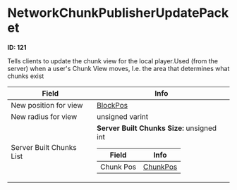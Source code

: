 # NetworkChunkPublisherUpdatePacket

__ID: 121__

Tells clients to update the chunk view for the local player.Used (from the server) when a user's Chunk View moves, I.e. the area that determines what chunks exist

<table><thead><tr><th>Field</th><th>Info</th></tr></thead><tbody>
<tr><td>New position for view</td><td><a href="../types/BlockPos.md">BlockPos</a></td></tr>
<tr><td>New radius for view</td><td>unsigned varint</td></tr>
<tr><td>Server Built Chunks List</td><td><b>Server Built Chunks Size:</b> unsigned int
  <table><thead><tr><th>Field</th><th>Info</th></tr></thead><tbody>
  <tr><td>Chunk Pos</td><td><a href="../types/ChunkPos.md">ChunkPos</a></td></tr>
  </tbody></table></td></tr>
</tbody></table>